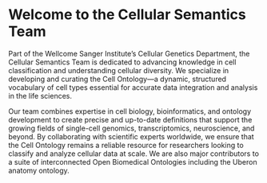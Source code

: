 # Welcome to the Cellular Semantics Team

Part of the Wellcome Sanger Institute’s Cellular Genetics Department, the Cellular Semantics Team is dedicated to advancing knowledge in cell classification and understanding cellular diversity. We specialize in developing and curating the Cell Ontology—a dynamic, structured vocabulary of cell types essential for accurate data integration and analysis in the life sciences.

Our team combines expertise in cell biology, bioinformatics, and ontology development to create precise and up-to-date definitions that support the growing fields of single-cell genomics, transcriptomics, neuroscience, and beyond. By collaborating with scientific experts worldwide, we ensure that the Cell Ontology remains a reliable resource for researchers looking to classify and analyze cellular data at scale. We are also major contributors to a suite of interconnected Open Biomedical Ontologies including the Uberon anatomy ontology.
